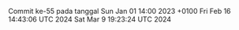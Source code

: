 Commit ke-55 pada tanggal Sun Jan 01 14:00 2023 +0100
Fri Feb 16 14:43:06 UTC 2024
Sat Mar  9 19:23:24 UTC 2024
